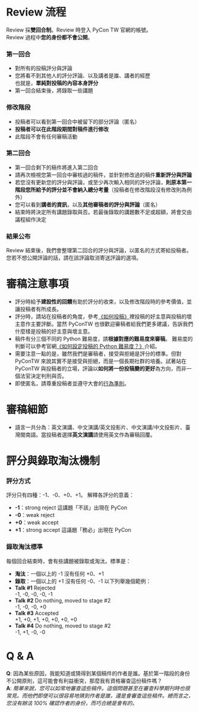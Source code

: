 # Review 流程
Review 採**雙回合制**。Review 時登入 PyCon TW 官網的帳號。  
Review 過程中**您的身份都不會公開**。

### 第一回合
- 對所有的投稿評分與評論
- 您將看不到其他人的評分評論、以及講者是誰、講者的經歷  
  也就是，**單純對投稿的內容本身評分**
- 第一回合結束後，將錄取一些講題

### 修改階段
- 投稿者可以看到第一回合中被留下的部分評論（匿名）
- **投稿者可以在此階段期間對稿件進行修改**
- 此階段不會有任何審稿活動

### 第二回合
- 第一回合剩下的稿件將進入第二回合
- 請再次檢視您第一回合中審核過的稿件，並針對修改過的稿件**重新評分與評論**
- 若您沒有更新您的評分與評論，或至少再次輸入相同的評分評論，**則原本第一階段您所給予的評分並不會納入總分考量**（投稿者在修改階段沒有修改則為例外）
- 您可以看到**講者的資訊**，以及**其他審稿者的評分與評論**（匿名）
- 結束時將決定所有講題錄取與否。若最後錄取的講題數不足或超額，將會交由議程組作決定

### 結果公布
Review 結束後，我們會整理第二回合的評分與評論，以匿名的方式寄給投稿者。您若不想公開評論的話，請在該評論取消寄送評論的選項。

# 審稿注意事項
+ 評分時給予**建設性的回饋**有助於評分的收束，以及修改階段時的參考價值，並讓投稿者有所成長。
+ 評分時，請站在投稿者的角度，參考[《如何投稿》](https://tw.pycon.org/2018/zh-hant/speaking/talk/)裡投稿的好主意與投稿的壞主意作主要評斷。當然 PyConTW 也很歡迎審稿者給我們更多建議，告訴我們什麼樣是投稿的好主意與壞主意。
+ 稿件有分三個不同的 Python 難易度，請**根據對應的難易度來審稿**。
難易度的判斷可以參考官網[《如何設定投稿的 Python 難易度？》](https://tw.pycon.org/2018/zh-hant/speaking/talk/)介紹。
+ 需要注意一點的是，雖然我們是審稿者，接受與拒絕是評分的標準。但對 PyConTW 來說其實不是接受與拒絕，而是一個長期社群的培養。試著站在 PyConTW 與投稿者的立場，評論以**如何將一份投稿變的更好**為方向，而非一個法官決定判刑與否。
+ 即使匿名，請尊重投稿者並遵守大會的[行為準則](https://tw.pycon.org/2018/zh-hant/about/code-of-conduct/)。

# 審稿細節
+ 語言一共分為：英文演講、中文演講/英文投影片、中文演講/中文投影片、臺灣閩南語。當投稿者選擇**英文演講**請使用英文作為審稿回覆。


# 評分與錄取淘汰機制
### 評分方式
評分只有四種：-1、-0、+0、+1。
解釋各評分的意義：
* **-1**：strong reject    這講題「不該」出現在 PyCon
* **-0**：weak reject
* **+0**：weak accept
* **+1**：strong accept    這議題「務必」出現在 PyCon

### 錄取淘汰標準
每個回合結束時，會有些講題被錄取或淘汰。標準是：
* **淘汰**：一個以上的 -1 沒有任何 +0、+1
* **錄取**：一個以上的 +1 沒有任何 -0、-1
以下列舉幾個範例：
* **Talk #1** Rejected  
  -1, -0, -0, -0, -1
* **Talk #2** Do nothing, moved to stage #2  
  -1, -0, -0, +0
* **Talk #3** Accepted  
  +1, +0, +1, +0, +0, +0, +0
* **Talk #4** Do nothing, moved to stage #2  
  -1, +1, -0, -0


# Q & A
**Q**: 因為某些原因，我能知道或猜得到某個稿件的作者是誰。基於第一階段的身份不公開原則，這可能會有利益衝突，那麼我有資格審查這份稿件嗎？  
**A**: *簡單來說，您可以如常地審查這些稿件。這個問題甚至在審查科學期刊時也很常見。而他們即使可以很容易地猜到作者是誰，還是會審查這些稿件。總而言之，您沒有辦法 100% 確認作者的身份，而巧合總是會有的。*

